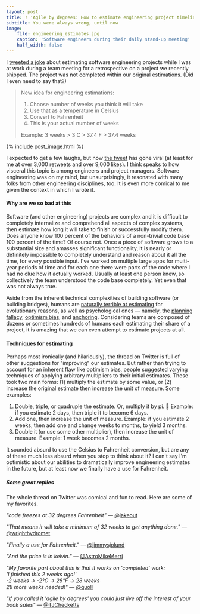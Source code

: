 ```yaml
---
layout: post
title: ! 'Agile by degrees: How to estimate engineering project timelines'
subtitle: You were always wrong, until now
image:
    file: engineering_estimates.jpg
    caption: 'Software engineers during their daily stand-up meeting'
    half_width: false
---
```


I [tweeted a joke](https://twitter.com/jesse_squires/status/1099113115080257537) about estimating software engineering projects while I was at work during a team meeting for a retrospective on a project we recently shipped. The project was not completed within our original estimations. (Did I even need to say that?)

<!--excerpt-->

> New idea for engineering estimations:
>
> 1. Choose number of weeks you think it will take
> 2. Use that as a temperature in Celsius
> 3. Convert to Fahrenheit
> 4. This is your actual number of weeks
>
> Example:
> 3 weeks > 3 C > 37.4 F > 37.4 weeks

{% include post_image.html %}

I expected to get a few laughs, but now [the tweet](https://twitter.com/jesse_squires/status/1099113115080257537) has gone viral (at least for me at over 3,000 retweets and over 9,000 likes). I think speaks to how visceral this topic is among engineers and project managers. Software engineering was on my mind, but unsurprisingly, it resonated with many folks from other engineering disciplines, too. It is even more comical to me given the context in which I wrote it.

#### Why are we so bad at this

Software (and other engineering) projects are complex and it is difficult to completely internalize and comprehend all aspects of complex systems, then estimate how long it will take to finish or successfully modify them. Does anyone know 100 percent of the behaviors of a non-trivial code base 100 percent of the time? Of course not. Once a piece of software grows to a substantial size and amasses significant functionality, it is nearly or definitely impossible to completely understand and reason about it all the time, for every possible input. I've worked on multiple large apps for multi-year periods of time and for each one there were parts of the code where I had no clue how it actually worked. Usually at least one person knew, so collectively the team understood the code base completely. Yet even that was not always true.

Aside from the inherent technical complexities of building software (or building bridges), humans are [naturally terrible at estimating](https://evolution.berkeley.edu/evolibrary/news/110201_throwing) for evolutionary reasons, as well as psychological ones &mdash; namely, the [planning fallacy](https://en.wikipedia.org/wiki/Planning_fallacy), [optimism bias](https://en.wikipedia.org/wiki/Optimism_bias), and [anchoring](https://en.wikipedia.org/wiki/Anchoring). Considering teams are composed of dozens or sometimes hundreds of humans each estimating their share of a project, it is amazing that we can even attempt to estimate projects at all.

#### Techniques for estimating

Perhaps most ironically (and hilariously), the thread on Twitter is full of other suggestions for "improving" our estimates. But rather than trying to account for an inherent flaw like optimism bias, people suggested varying techniques of applying arbitrary multipliers to their initial estimates. These took two main forms: (1) multiply the estimate by some value, or (2) increase the original estimate then increase the unit of measure. Some examples:

1. Double, triple, or quadruple the estimate. Or, multiply it by pi. 🍰 Example: if you estimate 2 days, then triple it to become 6 days.
2. Add one, then increase the unit of measure. Example: if you estimate 2 weeks, then add one and change weeks to months, to yield 3 months.
3. Double it (or use some other multiplier), then increase the unit of measure. Example: 1 week becomes 2 months.

It sounded absurd to use the Celsius to Fahrenheit conversion, but are any of these much less absurd when you stop to think about it? I can't say I'm optimistic about our abilities to dramatically improve engineering estimates in the future, but at least now we finally have a use for Fahrenheit.

##### Some great replies

The whole thread on Twitter was comical and fun to read. Here are some of my favorites.

*"code freezes at 32 degrees Fahrenheit"* &mdash; [@jakeout](https://twitter.com/jakeout/status/1099153073077915649)

*"That means it will take a minimum of 32 weeks to get anything done."* &mdash; [@wrighthydromet](https://twitter.com/wrighthydromet/status/1099832282439868421)

*"Finally a use for Fahrenheit."* &mdash; [@jimmysjolund](https://twitter.com/jimmysjolund/status/1099251950590324739)

*"And the price is in kelvin."* &mdash; [@AstroMikeMerri](https://twitter.com/AstroMikeMerri/status/1099305565510135809)

*"My favorite part about this is that it works on 'completed' work:<br>
'I finished this 2 weeks ago!'<br>
-2 weeks -> -2℃ -> 28℉ -> 28 weeks<br>
28 more weeks needed!"* &mdash; [@quoll](https://twitter.com/quoll/status/1099289094121840640)

*"If you called it 'agile by degrees' you could just live off the interest of your book sales"* &mdash; [@TJChecketts](https://twitter.com/TJChecketts/status/1099263521198551040)
